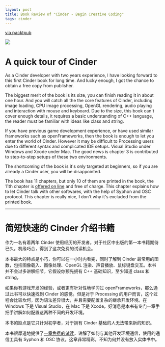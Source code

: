 ```yaml
---
layout: post
title: Book Review of "Cinder - Begin Creative Coding"
tags: cinder
---
```


[via packtpub][booklink]


![](http://ec4.images-amazon.com/images/I/51H8aM1wZTL._SL500_.jpg)

# A quick tour of Cinder #

As a Cinder developer with two years experience, I have looking forward to this first Cinder book for long time. And lucky enough, I got the chance to obtain a free copy from publisher.




The biggest merit of the book is its size, you can finish reading it in about one hour. And you will catch all the the core features of Cinder, including image loading, CPU image processing, OpenGL rendering, audio playing and interaction with mouse and keyboard. Due to the size, this book can't cover enough details, it requires a basic understanding of C++ language, the reader must be familiar with ideas like class and string.

If you have previous game development experience, or have used similar frameworks such as openFrameworks, then the book is enough to let you enter the world of Cinder. However it may be difficult to Processing users due to different syntax and complicated IDE setups. Visual Studio under Windows and Xcode under Mac. The good news is chapter 3 is contributed to step-to-step setups of these two environments.

The shortcoming of the book is it's only targeted at beginners, so if you are already a Cinder user, you will be disappointed.

The book has 11 chapters, but only 10 of them are printed in the book, the 11th chapter is [offered on line][ch11pdf] and free of charge. This chapter explains how to let Cinder talk with other softwares, with the help of Syphon and OSC protocol. This chapter is really nice, I don't why it's excluded from the printed book.

------------
# 简短快速的 Cinder 介绍书籍 #

作为一名有着两年 Cinder 使用经历的开发者，对于社区中出版的第一本书籍期待已久。机缘巧合，得到了这次免费的试读机会。

本书最大的特点是小巧，你可以在一小时内看完，同时了解到 Cinder 最常用的函数，包括图像载入、图像处理、OpenGL 渲染、声音播放、鼠标键盘交互。本书并不会过多讲解细节，它假设你预先拥有 C++ 基础知识，至少知道 class 和 string。

如果你有游戏开发的经验，或者更有针对性地学习过 openFrameworks，那么通过此书可以快速找到 Cinder 的感觉。但是对于 Processing 的用户而言，这个过程会比较坎坷，因为语法差异很大，并且需要配置复杂的继承开发环境。在 Windows 下是 Visual Studio，在 Mac 下是 Xcode。好消息是本书有专门一章手把手讲解如何配置这两种不同的开发环境。

本书的缺点是它只针对初学者，对于拥有 Cinder 基础的人无法带来新的知识。

本书很厚道地提供了[一章免费的试读][ch11pdf]，讲解了如何与其他开发环境通信，使用的通信工具有 Syphon 和 OSC 协议。这章非常精彩，不知为何并没有放入实体书中。

[booklink]: http://www.packtpub.com/begin-creative-coding-with-cinder/book
[ch11pdf]: http://www.packtpub.com/sites/default/files/downloads/Escaping_Singleness.pdf
